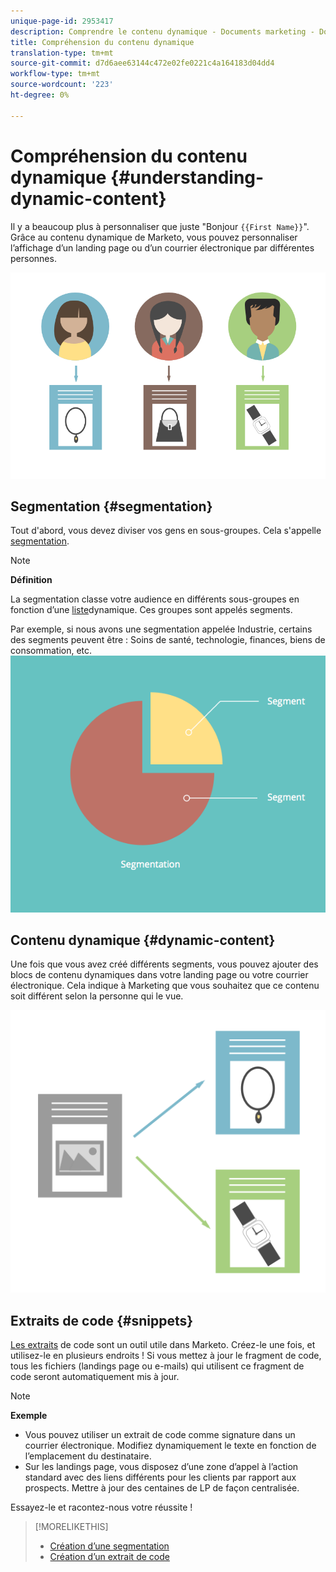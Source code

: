 ```yaml
---
unique-page-id: 2953417
description: Comprendre le contenu dynamique - Documents marketing - Documentation du produit
title: Compréhension du contenu dynamique
translation-type: tm+mt
source-git-commit: d7d6aee63144c472e02fe0221c4a164183d04dd4
workflow-type: tm+mt
source-wordcount: '223'
ht-degree: 0%

---
```



# Compréhension du contenu dynamique {#understanding-dynamic-content}

Il y a beaucoup plus à personnaliser que juste &quot;Bonjour `{{First Name}}`&quot;. Grâce au contenu dynamique de Marketo, vous pouvez personnaliser l’affichage d’un landing page ou d’un courrier électronique par différentes personnes.

![](assets/artboard-1.png)

## Segmentation {#segmentation}

Tout d&#39;abord, vous devez diviser vos gens en sous-groupes. Cela s&#39;appelle [segmentation](create-a-segmentation.md).

>[!NOTE]
>
>**Définition**
>
>La segmentation classe votre audience en différents sous-groupes en fonction d’une [liste](../../../../product-docs/core-marketo-concepts/smart-campaigns/understanding-smart-campaigns.md)dynamique. Ces groupes sont appelés segments.

Par exemple, si nous avons une segmentation appelée Industrie, certains des segments peuvent être : Soins de santé, technologie, finances, biens de consommation, etc.   ![](assets/artboard-2.png)

## Contenu dynamique {#dynamic-content}

Une fois que vous avez créé différents segments, vous pouvez ajouter des blocs de contenu dynamiques dans votre landing page ou votre courrier électronique. Cela indique à Marketing que vous souhaitez que ce contenu soit différent selon la personne qui le vue.

![](assets/artboard-3.png)

## Extraits de code {#snippets}

[Les extraits](../../../../product-docs/personalization/segmentation-and-snippets/snippets/create-a-snippet.md) de code sont un outil utile dans Marketo. Créez-le une fois, et utilisez-le en plusieurs endroits ! Si vous mettez à jour le fragment de code, tous les fichiers (landings page ou e-mails) qui utilisent ce fragment de code seront automatiquement mis à jour.

>[!NOTE]
>
>**Exemple**
>
>* Vous pouvez utiliser un extrait de code comme signature dans un courrier électronique. Modifiez dynamiquement le texte en fonction de l’emplacement du destinataire.
>* Sur les landings page, vous disposez d’une zone d’appel à l’action standard avec des liens différents pour les clients par rapport aux prospects. Mettre à jour des centaines de LP de façon centralisée.

>



Essayez-le et racontez-nous votre réussite !

>[!MORELIKETHIS]
>
>* [Création d’une segmentation](create-a-segmentation.md)
>* [Création d’un extrait de code](../../../../product-docs/personalization/segmentation-and-snippets/snippets/create-a-snippet.md)

>



